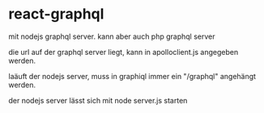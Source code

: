 # react-graphql
mit nodejs graphql server. kann aber auch php graphql server

die url auf der graphql server liegt, kann in apolloclient.js angegeben werden.

laäuft der nodejs server, muss in graphiql immer ein "/graphql" angehängt werden.

der nodejs server lässt sich mit node server.js starten
